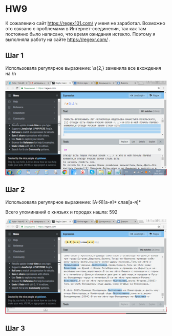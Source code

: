 # HW9
К сожалению сайт https://regex101.com/ у меня не заработал. Возможно это связано с проблемами в Интернет-соединении, так как там постоянно было написано, что время ожидания истекло. Поэтому я выполняла работу на сайте https://regexr.com/ .
## Шаг 1
Использовала регулярное выражение: \s{2,} заменила все вхождения на \n

![](https://github.com/karinagukasyan/HW9/blob/master/1.png)

## Шаг 2
Использовала регулярное выражение: [А-Я][а-я]* слав[а-я]* 

Всего упоминаний о князьях и городах нашла: 592

![](https://github.com/karinagukasyan/HW9/blob/master/2.png)
## Шаг 3
